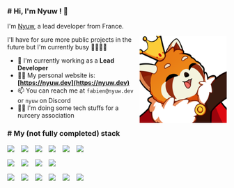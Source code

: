 ### # Hi, I'm Nyuw ! 👋

I'm <a href="https://nyuw.dev" target="_blank">Nyuw</a>, a lead developer from France.

<img align="right" title="Nyuw King Picture" alt="Nyuw King Picture" src="https://raw.githubusercontent.com/Nyuwb/Nyuwb/main/nyuwKING.png" width="200px" height="200px" />

I'll have for sure more public projects in the future but I'm currently busy 👧🏽👶🏽

- 🔭 I'm currently working as a **Lead Developer**
- 👨‍💻 My personal website is: **[https://nyuw.dev](https://nyuw.dev)**
- 📫 You can reach me at `fabien@nyuw.dev` or `nyuw` on Discord
- 🧑‍💻 I'm doing some tech stuffs for a nurcery association

### # My (not fully completed) stack

<img src="https://cdn.jsdelivr.net/gh/devicons/devicon@latest/icons/php/php-original.svg" width="64px" />&nbsp;&nbsp;&nbsp;
<img src="https://cdn.jsdelivr.net/gh/devicons/devicon@latest/icons/symfony/symfony-original.svg" width="64px" />&nbsp;&nbsp;&nbsp;
<img src="https://cdn.jsdelivr.net/gh/devicons/devicon@latest/icons/codeigniter/codeigniter-plain.svg" width="64px" />&nbsp;&nbsp;&nbsp;
<img src="https://cdn.jsdelivr.net/gh/devicons/devicon@latest/icons/composer/composer-original.svg" width="64px" />&nbsp;&nbsp;&nbsp;
<img src="https://cdn.jsdelivr.net/gh/devicons/devicon@latest/icons/javascript/javascript-original.svg" width="64px" />&nbsp;&nbsp;&nbsp;
<img src="https://cdn.jsdelivr.net/gh/devicons/devicon@latest/icons/jquery/jquery-original.svg" width="64px" />&nbsp;&nbsp;&nbsp; 

<img src="https://cdn.jsdelivr.net/gh/devicons/devicon@latest/icons/mysql/mysql-original.svg" width="64px" />&nbsp;&nbsp;&nbsp;
<img src="https://cdn.jsdelivr.net/gh/devicons/devicon@latest/icons/microsoftsqlserver/microsoftsqlserver-original.svg" width="64px" />&nbsp;&nbsp;&nbsp;
<img src="https://cdn.jsdelivr.net/gh/devicons/devicon@latest/icons/powershell/powershell-original.svg" width="64px" />&nbsp;&nbsp;&nbsp;
<img src="https://cdn.jsdelivr.net/gh/devicons/devicon@latest/icons/bash/bash-original.svg" width="64px" />&nbsp;&nbsp;&nbsp;

<img src="https://cdn.jsdelivr.net/gh/devicons/devicon@latest/icons/vscode/vscode-original.svg" width="64px" />&nbsp;&nbsp;&nbsp;
<img src="https://cdn.jsdelivr.net/gh/devicons/devicon@latest/icons/git/git-original.svg" width="64px" />&nbsp;&nbsp;&nbsp;
<img src="https://cdn.jsdelivr.net/gh/devicons/devicon@latest/icons/gitlab/gitlab-original.svg" width="64px" />&nbsp;&nbsp;&nbsp;
<img src="https://cdn.jsdelivr.net/gh/devicons/devicon@latest/icons/github/github-original.svg" width="64px" />&nbsp;&nbsp;&nbsp;
<img src="https://cdn.jsdelivr.net/gh/devicons/devicon@latest/icons/docker/docker-plain.svg" width="64px" />&nbsp;&nbsp;&nbsp;
<img src="https://cdn.jsdelivr.net/gh/devicons/devicon@latest/icons/portainer/portainer-original.svg" width="64px" />&nbsp;&nbsp;&nbsp;
          

          
          
          
          



